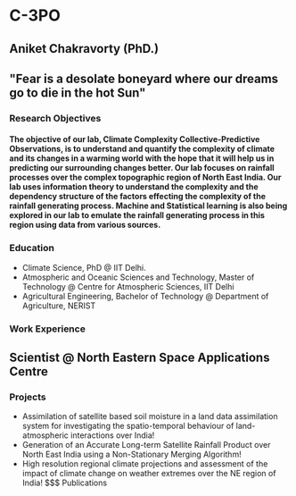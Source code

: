 # C-3PO
## Aniket Chakravorty (PhD.)
## "Fear is a desolate boneyard where our dreams go to die in the hot Sun"

### Research Objectives
#### The objective of our lab, Climate Complexity Collective-Predictive Observations, is to understand and quantify the complexity of climate and its changes in a warming world with the hope that it will help us in predicting our surrounding changes better. Our lab focuses on rainfall processes over the complex topographic region of North East India. Our lab uses information theory to understand the complexity and the dependency structure of the factors effecting the complexity of the rainfall generating process. Machine and Statistical learning is also being explored in our lab to emulate the rainfall generating process in this region using data from various sources.

### Education
- Climate Science, PhD @ IIT Delhi.
- Atmospheric and Oceanic Sciences and Technology, Master of Technology @ Centre for Atmospheric Sciences, IIT Delhi
- Agricultural Engineering, Bachelor of Technology @ Department of Agriculture, NERIST

### Work Experience
Scientist @ North Eastern Space Applications Centre
- 
### Projects
- Assimilation of satellite based soil moisture in a land data assimilation system for investigating the spatio-temporal behaviour of land-atmospheric interactions over India!
- Generation of an Accurate Long-term Satellite Rainfall Product over North East India using a  Non-Stationary Merging Algorithm!
- High resolution regional climate projections and assessment of the impact of climate change on weather extremes over the NE region of India!
$$$ Publications

